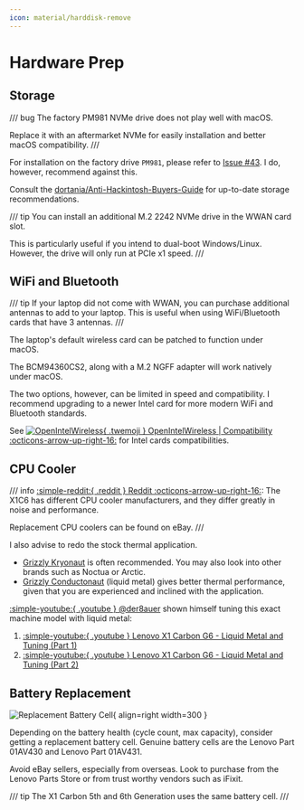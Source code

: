 ```yaml
---
icon: material/harddisk-remove
---
```


# Hardware Prep

## Storage

/// bug
The factory PM981 NVMe drive does not play well with macOS.

Replace it with an aftermarket NVMe for easily installation and better macOS compatibility.
///

For installation on the factory drive `PM981`, please refer to [Issue #43](https://github.com/tylernguyen/x1c6-hackintosh/issues/43). I do, however, recommend against this.

Consult the [dortania/Anti-Hackintosh-Buyers-Guide](https://dortania.github.io/Anti-Hackintosh-Buyers-Guide/Storage.html) for up-to-date storage recommendations.

/// tip
You can install an additional M.2 2242 NVMe drive in the WWAN card slot.

This is particularly useful if you intend to dual-boot Windows/Linux. However, the drive will only run at PCIe x1 speed.
///

## WiFi and Bluetooth

/// tip
If your laptop did not come with WWAN, you can purchase additional antennas to add to your laptop. This is useful when using WiFi/Bluetooth cards that have 3 antennas.
///

The laptop's default wireless card can be patched to function under macOS.

The BCM94360CS2, along with a M.2 NGFF adapter will work natively under macOS.

The two options, however, can be limited in speed and compatibility. I recommend upgrading to a newer Intel card for more modern WiFi and Bluetooth standards.

See [![OpenIntelWireless](https://assets.tylernguyen.wiki/projects/x1c6-hackintosh/OpenIntelWireless.png){ .twemoji }  OpenIntelWireless | Compatibility :octicons-arrow-up-right-16:](https://openintelwireless.github.io/itlwm/Compat.html) for Intel cards compatibilities.

## CPU Cooler

/// info
[:simple-reddit:{ .reddit } Reddit :octicons-arrow-up-right-16:](https://www.reddit.com/r/thinkpad/comments/c7zpah/x1_carbon_6th_gen_horrible_cooling_fan_design/): The X1C6 has different CPU cooler manufacturers, and they differ greatly in noise and performance.

Replacement CPU coolers can be found on eBay.
///

I also advise to redo the stock thermal application.

- [Grizzly Kryonaut](https://www.thermal-grizzly.com/en/products/16-kryonaut-en) is often recommended. You may also look into other brands such as Noctua or Arctic.
- [Grizzly Conductonaut](https://www.thermal-grizzly.com/produkte/25-conductonaut) (liquid metal) gives better thermal performance, given that you are experienced and inclined with the application.

[:simple-youtube:{ .youtube } @der8auer](https://www.youtube.com/@der8auer) shown himself tuning this exact machine model with liquid metal:

1. [:simple-youtube:{ .youtube } Lenovo X1 Carbon G6 - Liquid Metal and Tuning (Part 1)](https://www.youtube.com/watch?v=FXR5-HwIre8)
2. [:simple-youtube:{ .youtube } Lenovo X1 Carbon G6 - Liquid Metal and Tuning (Part 2)](https://www.youtube.com/watch?v=1yimz_Wy0lM)

## Battery Replacement

![Replacement Battery Cell](https://assets.tylernguyen.wiki/projects/x1c6-hackintosh/Battery-cell.png){ align=right width=300 }

Depending on the battery health (cycle count, max capacity), consider getting a replacement battery cell. Genuine battery cells are the Lenovo Part 01AV430 and Lenovo Part 01AV431.

Avoid eBay sellers, especially from overseas. Look to purchase from the Lenovo Parts Store or from trust worthy vendors such as iFixit.

/// tip
The X1 Carbon 5th and 6th Generation uses the same battery cell.
///
